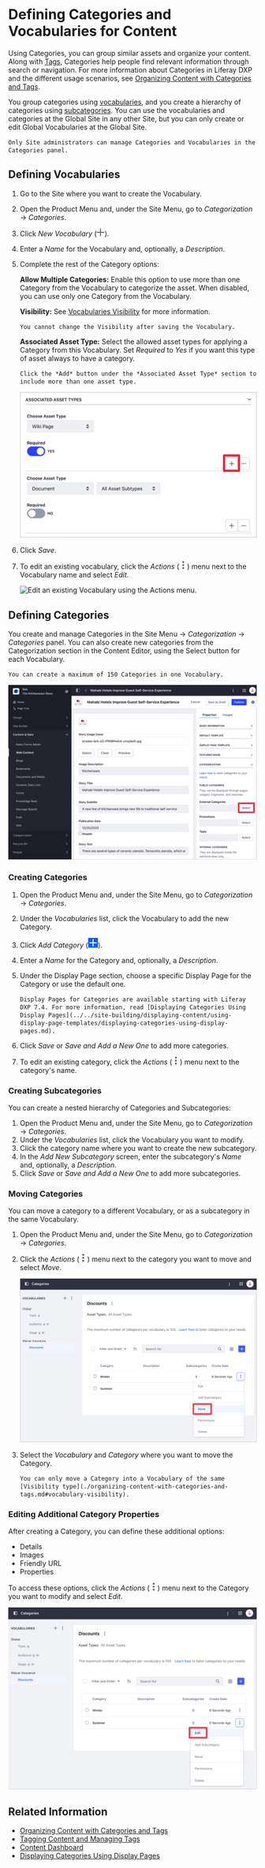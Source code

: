 # Defining Categories and Vocabularies for Content

Using Categories, you can group similar assets and organize your content. Along with [Tags](./tagging-content-and-managing-tags.md), Categories help people find relevant information through search or navigation. For more information about Categories in Liferay DXP and the different usage scenarios, see [Organizing Content with Categories and Tags](organizing-content-with-categories-and-tags.md).

You group categories using [vocabularies](#defining-vocabularies), and you create a hierarchy of categories using [subcategories](#creating-subcategories). You can use the vocabularies and categories at the Global Site in any other Site, but you can only create or edit Global Vocabularies at the Global Site.

```{note}
Only Site administrators can manage Categories and Vocabularies in the Categories panel.
```

## Defining Vocabularies

1. Go to the Site where you want to create the Vocabulary.
1. Open the Product Menu and, under the Site Menu, go to *Categorization* &rarr; *Categories*.
1. Click *New Vocabulary* (![New Vocabulary](../../images/icon-plus.png)).
1. Enter a *Name* for the Vocabulary and, optionally, a *Description*.
1. Complete the rest of the Category options:

   **Allow Multiple Categories:** Enable this option to use more than one Category from the Vocabulary to categorize the asset. When disabled, you can use only one Category from the Vocabulary.

   **Visibility:** See [Vocabularies Visibility](./organizing-content-with-categories-and-tags.md#vocabulary-visibility) for more information.

   ```{important}
   You cannot change the Visibility after saving the Vocabulary.
   ```

   **Associated Asset Type:** Select the allowed asset types for applying a Category from this Vocabulary. Set *Required* to *Yes* if you want this type of asset always to have a category.

   ```{tip}
   Click the *Add* button under the *Associated Asset Type* section to include more than one asset type.
   ```

   ![Define the category options for multiple asset types.](./defining-categories-and-vocabularies-for-content/images/02.png)

1. Click *Save*.
1. To edit an existing vocabulary, click the *Actions* (![Actions](../../images/icon-actions.png)) menu next to the Vocabulary name and select *Edit*.

    ![Edit an existing Vocabulary using the Actions menu.](./defining-categories-and-vocabularies-for-content/images/08.gif)

## Defining Categories

You create and manage Categories in the Site Menu &rarr; *Categorization* &rarr; *Categories* panel. You can also create new categories from the Categorization section in the Content Editor, using the Select button for each Vocabulary.

```{important}
You can create a maximum of 150 Categories in one Vocabulary.
```

![Add new Categories from the Categorization section in the Content Editor.](./defining-categories-and-vocabularies-for-content/images/04.png)

### Creating Categories

1. Open the Product Menu and, under the Site Menu, go to *Categorization* &rarr; *Categories*.
1. Under the *Vocabularies* list, click the Vocabulary to add the new Category.
1. Click *Add Category* (![Add Category](../../images/icon-add.png)).
1. Enter a *Name* for the Category and, optionally, a *Description*.
1. Under the Display Page section, choose a specific Display Page for the Category or use the default one.

   ```{note}
   Display Pages for Categories are available starting with Liferay DXP 7.4. For more information, read [Displaying Categories Using Display Pages](../../site-building/displaying-content/using-display-page-templates/displaying-categories-using-display-pages.md).
   ```

1. Click *Save* or *Save and Add a New One* to add more categories.
1. To edit an existing category, click the *Actions* (![Actions](../../images/icon-actions.png)) menu next to the category's name.

### Creating Subcategories

You can create a nested hierarchy of Categories and Subcategories:

1. Open the Product Menu and, under the Site Menu, go to *Categorization* &rarr; *Categories*.
1. Under the *Vocabularies* list, click the Vocabulary you want to modify.
1. Click the category name where you want to create the new subcategory.
1. In the *Add New Subcategory* screen, enter the subcategory's *Name* and, optionally, a *Description*.
1. Click *Save* or *Save and Add a New One* to add more subcategories.

### Moving Categories

You can move a category to a different Vocabulary, or as a subcategory in the same Vocabulary.

1. Open the Product Menu and, under the Site Menu, go to *Categorization* &rarr; *Categories*.
1. Click the *Actions* (![Actions](../../images/icon-actions.png)) menu next to the category you want to move and select *Move*.

    ![Use the Move option to organize Categories.](./defining-categories-and-vocabularies-for-content/images/03.png)

1. Select the *Vocabulary* and *Category* where you want to move the Category.

    ```{note}
    You can only move a Category into a Vocabulary of the same [Visibility type](./organizing-content-with-categories-and-tags.md#vocabulary-visibility).
    ```

### Editing Additional Category Properties

After creating a Category, you can define these additional options:

- Details
- Images
- Friendly URL
- Properties

To access these options, click the *Actions* (![Actions](../../images/icon-actions.png)) menu next to the Category you want to modify and select *Edit*.

![Edit the Category to define additional options.](./defining-categories-and-vocabularies-for-content/images/10.png)

## Related Information

- [Organizing Content with Categories and Tags](./organizing-content-with-categories-and-tags.md)
- [Tagging Content and Managing Tags](./tagging-content-and-managing-tags.md)
- [Content Dashboard](../content-dashboard/about-the-content-dashboard.md)
- [Displaying Categories Using Display Pages](../../site-building/displaying-content/using-display-page-templates/displaying-categories-using-display-pages.md)

